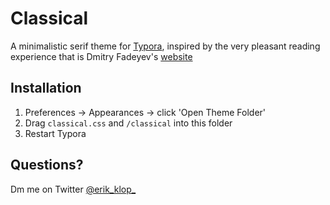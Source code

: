 # Classical
A minimalistic serif theme for [Typora](https://typora.io/), inspired by the very pleasant reading experience that is Dmitry Fadeyev's [website](https://www.fadeyev.net)

## Installation
1. Preferences -> Appearances -> click 'Open Theme Folder'
4. Drag `classical.css` and `/classical` into this folder
5. Restart Typora

## Questions?
Dm me on Twitter [@erik\_klop\_](https://twitter.com/erik_klop_)